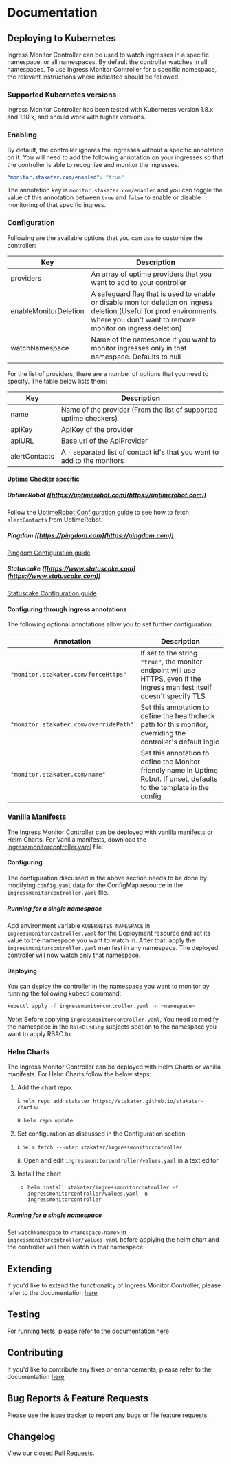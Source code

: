 # Documentation

## Deploying to Kubernetes

Ingress Monitor Controller can be used to watch ingresses in a specific namespace, or all namespaces. By default the
 controller watches in all namespaces. To use Ingress Monitor Controller for a specific namespace, the relevant
 instructions where indicated should be followed.  

### Supported Kubernetes versions

Ingress Monitor Controller has been tested with Kubernetes version 1.8.x and 1.10.x, and should work with higher versions.

### Enabling

By default, the controller ignores the ingresses without a specific annotation on it. You will need to add the following annotation on your ingresses so that the controller is able to recognize and monitor the ingresses.

```yaml
"monitor.stakater.com/enabled": "true"
```

The annotation key is `monitor.stakater.com/enabled` and you can toggle the value of this annotation between `true` and `false` to enable or disable monitoring of that specific ingress.

### Configuration

Following are the available options that you can use to customize the controller:

| Key                   |Description                                                                    |
|-----------------------|-------------------------------------------------------------------------------|
| providers             | An array of uptime providers that you want to add to your controller          |
| enableMonitorDeletion | A safeguard flag that is used to enable or disable monitor deletion on ingress deletion (Useful for prod environments where you don't want to remove monitor on ingress deletion) |
| watchNamespace        | Name of the namespace if you want to monitor ingresses only in that namespace. Defaults to null |

For the list of providers, there are a number of options that you need to specify. The table below lists them:

| Key           | Description                                                               |
|---------------|---------------------------------------------------------------------------|
| name          | Name of the provider (From the list of supported uptime checkers)         |
| apiKey        | ApiKey of the provider                                                    |
| apiURL        | Base url of the ApiProvider                                               |
| alertContacts | A `-` separated list of contact id's that you want to add to the monitors |

#### Uptime Checker specific
##### UptimeRobot ([https://uptimerobot.com](https://uptimerobot.com))
Follow the [UptimeRobot Configuration guide](uptimerobot-configuration.md) to see how to fetch `alertContacts` from UptimeRobot.

##### Pingdom ([https://pingdom.com](https://pingdom.com))
[Pingdom Configuration guide](../docs/pingdom-configuration.md)

##### Statuscake ([https://www.statuscake.com](https://www.statuscake.com))
[Statuscake Configuration guide](../docs/statuscake-configuration.md)

#### Configuring through ingress annotations

The following optional annotations allow you to set further configuration:

| Annotation                            | Description                                                                                                                 |
|---------------------------------------|-----------------------------------------------------------------------------------------------------------------------------|
| `"monitor.stakater.com/forceHttps"`   | If set to the string `"true"`, the monitor endpoint will use HTTPS, even if the Ingress manifest itself doesn't specify TLS |
| `"monitor.stakater.com/overridePath"` | Set this annotation to define the healthcheck path for this monitor, overriding the controller's default logic              |
| `"monitor.stakater.com/name"`         | Set this annotation to define the Monitor friendly name in Uptime Robot. If unset, defaults to the template in the config   |

### Vanilla Manifests

The Ingress Monitor Controller can be deployed with vanilla manifests or Helm Charts. For Vanilla manifests, download the
 [ingressmonitorcontroller.yaml](https://github.com/stakater/IngressMonitorController/blob/master/deployments/kubernetes/ingressmonitorcontroller.yaml) file.

#### Configuring

The configuration discussed in the above section needs to be done by modifying `config.yaml` data for the ConfigMap resource in the `ingressmonitorcontroller.yaml` file. 

##### Running for a single namespace

Add environment variable `KUBERNETES_NAMESPACE` in `ingressmonitorcontroller.yaml` for the Deployment resource and set its value
 to the namespace you want to watch in. After that, apply the `ingressmonitorcontroller.yaml` manifest in any namespace.
  The deployed controller will now watch only that namespace.

#### Deploying

You can deploy the controller in the namespace you want to monitor by running the following kubectl command:

```bash
kubectl apply -f ingressmonitorcontroller.yaml -n <namespace>
```

*Note*: Before applying `ingressmonitorcontroller.yaml`, You need to modify the namespace in the `RoleBinding` subjects section to the namespace you want to apply RBAC to.

### Helm Charts

The Ingress Monitor Controller can be deployed with Helm Charts or vanilla manifests. For Helm Charts follow the below steps:

1. Add the chart repo:

   i. `helm repo add stakater https://stakater.github.io/stakater-charts/`

   ii. `helm repo update`
2. Set configuration as discussed in the Configuration section

   i. `helm fetch --untar stakater/ingressmonitorcontroller`

   ii. Open and edit `ingressmonitorcontroller/values.yaml` in a text editor
3. Install the chart
   * `helm install stakater/ingressmonitorcontroller -f ingressmonitorcontroller/values.yaml -n ingressmonitorcontroller`

##### Running for a single namespace

Set `watchNamespace` to `<namespace-name>` in `ingressmonitorcontroller/values.yaml` before applying the helm chart
 and the controller will then watch in that namespace.

## Extending

If you'd like to extend the functionality of Ingress Monitor Controller, please refer to the documentation
 [here](developing/extension.md)

## Testing

For running tests, please refer to the documentation [here](developing/testing.md)

## Contributing

If you'd like to contribute any fixes or enhancements, please refer to the documentation
 [here](developing/contributing.md)

## Bug Reports & Feature Requests

Please use the [issue tracker](https://github.com/stakater/IngressMonitorController/issues) to report any bugs or file feature requests.

## Changelog

View our closed [Pull Requests](https://github.com/stakater/IngressMonitorController/pulls?q=is%3Apr+is%3Aclosed).
